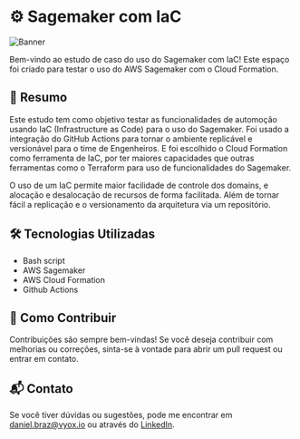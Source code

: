 # ⚙️ Sagemaker com IaC

![Banner](https://github-dbrazl.s3.amazonaws.com/machine-learning/sagemaker-com-iac.jpg)

Bem-vindo ao estudo de caso do uso do Sagemaker com IaC! Este espaço foi criado para testar o uso do AWS Sagemaker com o Cloud Formation.

## 📝 Resumo

Este estudo tem como objetivo testar as funcionalidades de automoção usando IaC (Infrastructure as Code) para o uso do Sagemaker. Foi usado a integração do GitHub Actions para tornar o ambiente replicável e versionável para o time de Engenheiros. E foi escolhido o Cloud Formation como ferramenta de IaC, por ter maiores capacidades que outras ferramentas como o Terraform para uso de funcionalidades do Sagemaker.

O uso de um IaC permite maior facilidade de controle dos domains, e alocação e desalocação de recursos de forma facilitada. Além de tornar fácil a replicação e o versionamento da arquitetura via um repositório.

## 🛠 Tecnologias Utilizadas

- Bash script
- AWS Sagemaker
- AWS Cloud Formation
- Github Actions

## 🤝 Como Contribuir

Contribuições são sempre bem-vindas! Se você deseja contribuir com melhorias ou correções, sinta-se à vontade para abrir um pull request ou entrar em contato.

## 📬 Contato

Se você tiver dúvidas ou sugestões, pode me encontrar em daniel.braz@vyox.io ou através do [LinkedIn](https://www.linkedin.com/in/dbrazl/).
